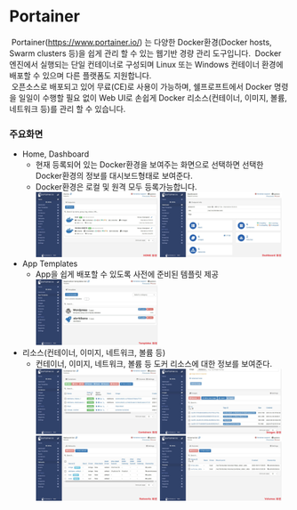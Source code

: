 # Portainer
&nbsp;Portainer(https://www.portainer.io/) 는 다양한 Docker환경(Docker hosts, Swarm clusters 등)을 쉽게 관리 할 수 있는 웹기반 경량 관리 도구입니다.
&nbsp;Docker 엔진에서 실행되는 단일 컨테이너로 구성되며 Linux 또는 Windows 컨테이너 환경에 배포할 수 있으며 다른 플랫폼도 지원합니다.<br/>
&nbsp;오픈소스로 배포되고 있어 무료(CE)로 사용이 가능하며, 쉘프로프트에서 Docker 명령을 일일이 수행할 필요 없이 Web UI로
손쉽게 Docker 리소스(컨테이너, 이미지, 볼륨, 네트워크 등)를 관리 할 수 있습니다.

### 주요화면 
- Home, Dashboard
  - 현재 등록되어 있는 Docker환경을 보여주는 화면으로 선택하면 선택한 Docker환경의 정보를 대시보드형태로 보여준다.
  - Docker환경은 로컬 및 원격 모두 등록가능합니다.<br/>
  <img width="48%" height="50%" src="./image/1.jpg">&nbsp;</img><img width="48%" height="50%" src="./image/2.jpg"></img>
- App Templates
  - App을 쉽게 배포할 수 있도록 사전에 준비된 템플릿 제공<br/>
    <img width="48%" height="50%" src="./image/3.jpg">
- 리소스(컨테이너, 이미지, 네트워크, 볼륨 등)
  - 컨테이너, 이미지, 네트워크, 볼륨 등 도커 리소스에 대한 정보를 보여준다.<br/>
  <img width="48%" height="50%" src="./image/4.jpg">&nbsp;</img><img width="48%" height="50%" src="./image/5.jpg"></img>
  <img width="48%" height="50%" src="./image/6.jpg">&nbsp;</img><img width="48%" height="50%" src="./image/7.jpg"></img>
